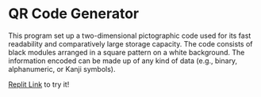 # QR Code Generator

This program set up a two-dimensional pictographic code used for its fast readability and comparatively large storage 
capacity. The code consists of black modules arranged in a square pattern on a white background. The information encoded
can be made up of any kind of data (e.g., binary, alphanumeric, or Kanji symbols).

[Replit Link](https://replit.com/@mpopova/QRCodeGenerator#main.py) to try it!